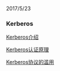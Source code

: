 2017/5/23

### Kerberos

[Kerberos介绍](http://www.cnblogs.com/jankie/archive/2011/08/22/2149285.html)

[Kerberos认证原理](http://blog.csdn.net/wulantian/article/details/42418231)

[Kerberos协议的滥用](http://www.freebuf.com/articles/system/45631.html)
